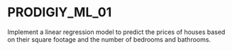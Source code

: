 # PRODIGIY_ML_01


Implement a linear regression model to predict the prices of houses based on their square footage and the number of bedrooms and bathrooms.
